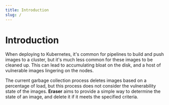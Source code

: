 ```yaml
---
title: Introduction
slug: /
---
```


# Introduction

When deploying to Kubernetes, it's common for pipelines to build and push images to a cluster, but it's much less common for these images to be cleaned up. This can lead to accumulating bloat on the disk, and a host of vulnerable images lingering on the nodes.

The current garbage collection process deletes images based on a percentage of load, but this process does not consider the vulnerability state of the images. **Eraser** aims to provide a simple way to determine the state of an image, and delete it if it meets the specified criteria.
